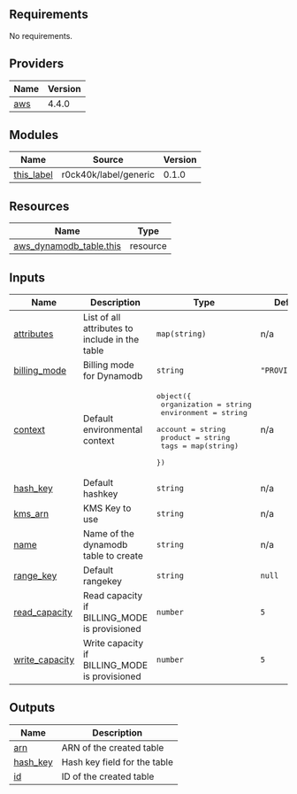 <!-- prettier-ignore-start -->
<!-- markdownlint-disable -->
<!-- BEGINNING OF PRE-COMMIT-TERRAFORM DOCS HOOK -->
## Requirements

No requirements.

## Providers

| Name | Version |
|------|---------|
| <a name="provider_aws"></a> [aws](#provider\_aws) | 4.4.0 |

## Modules

| Name | Source | Version |
|------|--------|---------|
| <a name="module_this_label"></a> [this\_label](#module\_this\_label) | r0ck40k/label/generic | 0.1.0 |

## Resources

| Name | Type |
|------|------|
| [aws_dynamodb_table.this](https://registry.terraform.io/providers/hashicorp/aws/latest/docs/resources/dynamodb_table) | resource |

## Inputs

| Name | Description | Type | Default | Required |
|------|-------------|------|---------|:--------:|
| <a name="input_attributes"></a> [attributes](#input\_attributes) | List of all attributes to include in the table | `map(string)` | n/a | yes |
| <a name="input_billing_mode"></a> [billing\_mode](#input\_billing\_mode) | Billing mode for Dynamodb | `string` | `"PROVISIONED"` | no |
| <a name="input_context"></a> [context](#input\_context) | Default environmental context | <pre>object({<br>    organization = string<br>    environment  = string<br>    account      = string<br>    product      = string<br>    tags         = map(string)<br>  })</pre> | n/a | yes |
| <a name="input_hash_key"></a> [hash\_key](#input\_hash\_key) | Default hashkey | `string` | n/a | yes |
| <a name="input_kms_arn"></a> [kms\_arn](#input\_kms\_arn) | KMS Key to use | `string` | n/a | yes |
| <a name="input_name"></a> [name](#input\_name) | Name of the dynamodb table to create | `string` | n/a | yes |
| <a name="input_range_key"></a> [range\_key](#input\_range\_key) | Default rangekey | `string` | `null` | no |
| <a name="input_read_capacity"></a> [read\_capacity](#input\_read\_capacity) | Read capacity if BILLING\_MODE is provisioned | `number` | `5` | no |
| <a name="input_write_capacity"></a> [write\_capacity](#input\_write\_capacity) | Write capacity if BILLING\_MODE is provisioned | `number` | `5` | no |

## Outputs

| Name | Description |
|------|-------------|
| <a name="output_arn"></a> [arn](#output\_arn) | ARN of the created table |
| <a name="output_hash_key"></a> [hash\_key](#output\_hash\_key) | Hash key field for the table |
| <a name="output_id"></a> [id](#output\_id) | ID of the created table |
<!-- END OF PRE-COMMIT-TERRAFORM DOCS HOOK -->
<!-- markdownlint-disable -->
<!-- prettier-ignore-end -->
